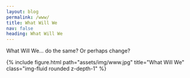 ```yaml
---
layout: blog
permalink: /www/
title: What Will We
nav: false
heading: What Will We
---
```


What Will We… do the same? Or perhaps change? 

 
<div class="row">
    <div class="col-sm mt-3 mt-md-0">
        {% include figure.html path="assets/img/www.jpg" title="What Will We" class="img-fluid rounded z-depth-1" %}
    </div>
</div>

<br>

   



